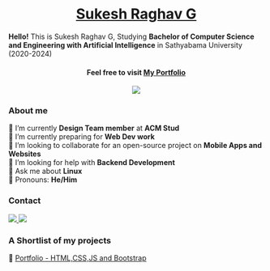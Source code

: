 <h1 align="center"><a href="https://sukesh02.github.io/">Sukesh Raghav G</a></h1>

**Hello!** This is Sukesh Raghav G, Studying **Bachelor of Computer Science and Engineering with Artificial Intelligence** in Sathyabama University (2020-2024)
<h4 align="center">
 Feel free to visit <a href="https://sukesh02.github.io/" target="_blank"> My Portfolio </a><br>
</h4>

<!--Profile views counter-->
<p align=center><img src="https://komarev.com/ghpvc/?username=sukesh02&color=ff5656&style=flat-square"></img></p>

<!--About Me-->
### About me
🔸 I’m currently **Design Team member** at **ACM Stud**<br>
🔸 I’m currently preparing for **Web Dev work**<br>
🔸 I’m looking to collaborate for an open-source project on **Mobile Apps and Websites**<br>
🔸 I’m looking for help with **Backend Development**<br>
🔸 Ask me about **Linux**<br>
🔸 Pronouns: **He/Him**<br>

<!--Contact details-->
### Contact 
<p>
 <a target="_blank" href="https://www.linkedin.com/in/sukesh-raghav-a3b8391b0/">
 <img src = "https://img.shields.io/badge/LinkedIn-0077B5?style=for-the-badge&logo=linkedin&logoColor=white">
 </a>
 <a target="_blank" href="mailto:sukeshraghav@gmail.com">
 <img src = "https://img.shields.io/badge/Gmail-D14836?style=for-the-badge&logo=gmail&logoColor=white">
 </a>
</p>

<!--Projects-->
### A Shortlist of my projects
🔸 [Portfolio - HTML,CSS,JS and Bootstrap](https://sukesh02.github.io/)<br>
<br>



</p>

